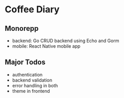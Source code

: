 # Coffee Diary

## Monorepp

- backend: Go CRUD backend using Echo and Gorm
- mobile: React Native mobile app

## Major Todos

- authentication
- backend validation
- error handling in both
- theme in frontend
